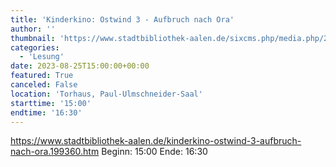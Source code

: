 ```yaml
---
title: 'Kinderkino: Ostwind 3 - Aufbruch nach Ora'
author: ''
thumbnail: 'https://www.stadtbibliothek-aalen.de/sixcms.php/media.php/226/thumbnails/Ostwind%203.webp.611391.webp'
categories:
  - 'Lesung'
date: 2023-08-25T15:00:00+00:00
featured: True
canceled: False
location: 'Torhaus, Paul-Ulmschneider-Saal'
starttime: '15:00'
endtime: '16:30'
---
```

https://www.stadtbibliothek-aalen.de/kinderkino-ostwind-3-aufbruch-nach-ora.199360.htm
Beginn: 15:00
 Ende: 16:30